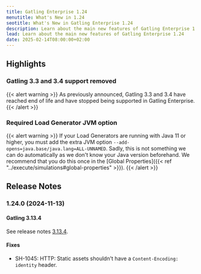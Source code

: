 ```yaml
---
title: Gatling Enterprise 1.24
menutitle: What's New in 1.24
seotitle: What's New in Gatling Enterprise 1.24
description: Learn about the main new features of Gatling Enterprise 1.24
lead: Learn about the main new features of Gatling Enterprise 1.24
date: 2025-02-14T08:00:00+02:00
---
```


## Highlights

### Gatling 3.3 and 3.4 support removed

{{< alert warning >}}
As previously announced, Gatling 3.3 and 3.4 have reached end of life and have stopped being supported in Gatling Enterprise.
{{< /alert >}}

### Required Load Generator JVM option

{{< alert warning >}}
If your Load Generators are running with Java 11 or higher, you must add the extra JVM option `--add-opens=java.base/java.lang=ALL-UNNAMED`.
Sadly, this is not something we can do automatically as we don't know your Java version beforehand.
We recommend that you do this once in the [Global Properties]({{< ref "../execute/simulations#global-properties" >}}).
{{< /alert >}}

## Release Notes

### 1.24.0 (2024-11-13)

#### Gatling 3.13.4

See release notes [3.13.4](https://github.com/gatling/gatling/milestone/131?closed=1).

#### Fixes

* SH-1045: HTTP: Static assets shouldn't have a `Content-Encoding: identity` header.
